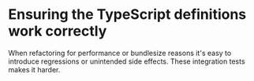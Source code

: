 # Ensuring the TypeScript definitions work correctly

When refactoring for performance or bundlesize reasons it's easy to introduce regressions or unintended side effects.
These integration tests makes it harder.
